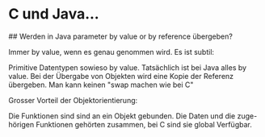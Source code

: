 # C und Java... 


## Werden in Java parameter by value or by reference übergeben?

Immer by value, wenn es genau genommen wird.
Es ist subtil:

Primitive Datentypen sowieso by value.
Tatsächlich ist bei Java alles by value. Bei der Übergabe von Objekten wird
eine Kopie der Referenz übergeben. Man kann keinen "swap machen wie bei C"

Grosser Vorteil der Objektorientierung:

Die Funktionen sind sind an ein Objekt gebunden. Die Daten und die zuge-
hörigen Funktionen gehörten zusammen, bei C sind sie global Verfügbar.
